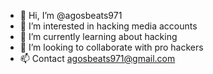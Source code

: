 - 👋 Hi, I’m @agosbeats971
- 👀 I’m interested in hacking media accounts
- 🌱 I’m currently learning about hacking
- 💞️ I’m looking to collaborate with pro hackers
- 📫 Contact agosbeats971@gmail.com

<!---
agosbeats971/agosbeats971 is a ✨ special ✨ repository because its `README.md` (this file) appears on your GitHub profile.
You can click the Preview link to take a look at your changes.
--->
